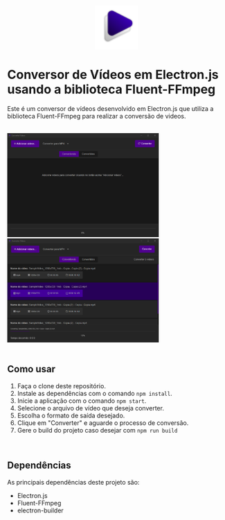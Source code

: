<div align="center" >
  <img src="./convertHero.png" width="100px" />
</div>
<h1>Conversor de Vídeos em Electron.js usando a biblioteca Fluent-FFmpeg</h1>
<p>Este é um conversor de vídeos desenvolvido em Electron.js que utiliza a biblioteca Fluent-FFmpeg para realizar a conversão de videos.</p>
<br/>
<div align="ledt">
<img src="screenshots/sreenShot (1).png" width="350px"/>
<img src="screenshots/sreenShot (2).png" width="350px"/>
</div>
<br/>
<h2>Como usar</h2>
<ol>
  <li>Faça o clone deste repositório.</li>
  <li>Instale as dependências com o comando <code>npm install</code>.</li>
  <li>Inicie a aplicação com o comando <code>npm start</code>.</li>
  <li>Selecione o arquivo de vídeo que deseja converter.</li>
  <li>Escolha o formato de saída desejado.</li>
  <li>Clique em "Converter" e aguarde o processo de conversão.</li>
  <li>Gere o build do projeto caso desejar com <code>npm run build</code></li>
</ol>
<br/>
<h2>Dependências</h2>
<p>As principais dependências deste projeto são:</p>
<ul>
  <li>Electron.js</li>
  <li>Fluent-FFmpeg</li>
  <li>electron-builder</li>
</ul>
